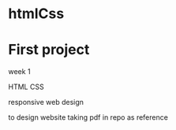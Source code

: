 # htmlCss

# First project
week 1


HTML CSS 


responsive web design


to design website taking pdf in repo as reference
